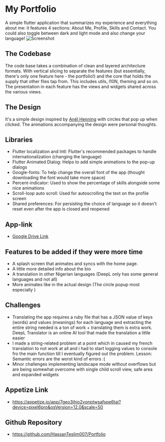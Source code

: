 # My Portfolio

A simple flutter application that summarizes my experience and everything about me: it features 4 sections: About Me, Profile, Skills and Contact.
You could also toggle between dark and light mode and also change your language!
![Screenshot](https://github.com/HassanTeslim007/Portfolio/assets/64636170/2fa1e2d4-1802-4bda-9c71-d14b07b3f8ab)


## The Codebase

The code base takes a combination of clean and layered architecture formats. With vertical slicing to separate the features (but essentially, there's only one feature here - the portfolio!) and the core that holds the supply that other files tap from. This includes utils, l10N, theming and so on.
The presentation in each feature has the views and widgets shared across the various views.

## The Design

It's a simple design inspired by [Anél Henning](https://anellehenning.artstation.com/projects/JAEXR) with circles that pop up when clicked. The animations accompanying the design were personal thoughts.

## Libraries
- Flutter localization and Intl: Flutter's recommended packages to handle internationalization (changing the language)
- Flutter Animated Dialog: Helps to add simple animations to the pop-up dialogs
- Google-fonts: To help change the overall font of the app (thought downloading the font would take more space)
- Percent-indicator: Used to show the percentage of skills alongside some nice animations
- Scroll-loop auto scroll: Used for autoscrolling the text on the profile screen
- Shared preferences: For persisting the choice of language so it doesn't reset even after the app is closed and reopened

## App-link
- [Google Drive Link](https://drive.google.com/file/d/1EIoEozGmwEQh_f5XgoHJLrBlvdHkv14-/view?usp=sharing)

## Features to be added if they were more time
- A splash screen that animates and syncs with the home page.
- A little more detailed info about the bio
- A translation in other Nigerian languages (DeepL only has some general languages and not all)
- More animates like in the actual design (The circle popup most especially )

## Challenges
- Translating the app requires a ruby file that has a JSON value of keys (words) and values (meanings) for each language and extracting the entire string needed is a ton of work + translating them is extra work. DeepL Translator is an online AI tool that made the translation a little easier
- I made a string-related problem at a point which in caused my french translation to not work at all and i had to start logging values to console fro the main function till I eventually figured out the problem. Lesson: Semantic errors are the worst kind of errors :(
- Minor challenges implementing landscape mode without overflows but are being somewhat overcome with single child scroll view, safe area and expanded widgets

## Appetize Link
- https://appetize.io/app/7geo3jhio2vonptwsafspe6tai?device=pixel6pro&osVersion=12.0&scale=50

## Github Repository
- https://github.com/HassanTeslim007/Portfolio
